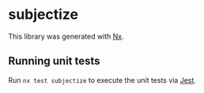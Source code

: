 # subjectize

This library was generated with [Nx](https://nx.dev).

## Running unit tests

Run `nx test subjectize` to execute the unit tests via [Jest](https://jestjs.io).
